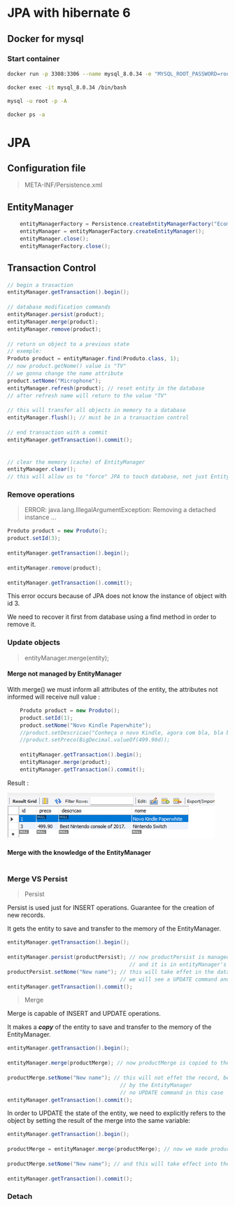 # JPA with hibernate 6

## Docker for mysql

### Start container
```bash
docker run -p 3308:3306 --name mysql_8.0.34 -e "MYSQL_ROOT_PASSWORD=root" -d mysql:8.0.34
```

```bash
docker exec -it mysql_8.0.34 /bin/bash
```

```bash
mysql -u root -p -A
```

```bash
docker ps -a
```

# JPA

## Configuration file

> META-INF/Persistence.xml

## EntityManager

```java
    entityManagerFactory = Persistence.createEntityManagerFactory("Ecommerce-PU");
    entityManager = entityManagerFactory.createEntityManager();
    entityManager.close();
    entityManagerFactory.close();
```

## Transaction Control

```java
// begin a trasaction
entityManager.getTransaction().begin();
    
// database modification commands
entityManager.persist(product);
entityManager.merge(product);
entityManager.remove(product);

// return un object to a previous state
// exemple: 
Produto product = entityManager.find(Produto.class, 1);
// now product.getNome() value is "TV"
// we gonna change the name attribute
product.setNome("Microphone");
entityManager.refresh(product); // reset entity in the database
// after refresh name will return to the value "TV"
        
// this will transfer all objects in memory to a database
entityManager.flush(); // must be in a transaction control

// end transaction with a commit
entityManager.getTransaction().commit();


// clear the memory (cache) of EntityManager
entityManager.clear();
// this will allow us to "force" JPA to touch database, not just EntityManager's memory cache with the objects
```
### Remove operations

> ERROR: java.lang.IllegalArgumentException: Removing a detached instance ...

```java
Produto product = new Produto();
product.setId(3);

entityManager.getTransaction().begin();

entityManager.remove(product);

entityManager.getTransaction().commit();
```

This error occurs because of JPA does not know the instance of object with id 3.

We need to recover it first from database using a find method in order to remove it.

### Update objects

> entityManager.merge(entity);

#### Merge not managed by EntityManager

With merge() we must inform all attributes of the entity, the attributes not informed will receive null value :

```java
    Produto product = new Produto();
    product.setId(1);
    product.setNome("Novo Kindle Paperwhite");
    //product.setDescricao("Conheça o novo Kindle, agora com bla, bla bla");
    //product.setPreco(BigDecimal.valueOf(499.90d));

    entityManager.getTransaction().begin();
    entityManager.merge(product);
    entityManager.getTransaction().commit();
```

Result :

![img.png](docs/img.png)

#### Merge with the knowledge of the EntityManager

```java

```

### Merge VS Persist

> Persist

Persist is used just for INSERT operations. Guarantee for the creation of new records.

It gets the entity to save and transfer to the memory of the EntityManager.

```java
entityManager.getTransaction().begin();

entityManager.persist(productPersist); // now productPersist is managed by the EntityManager of JPA
                                       // and it is in entityManager's memory
productPersist.setNome("New name"); // this will take effet in the database
                                    // we will see a UPDATE command and the name will be changed
entityManager.getTransaction().commit();
```

> Merge

Merge is capable of INSERT and UPDATE operations.

It makes a ***copy*** of the entity to save and transfer to the memory of the EntityManager.

```java
entityManager.getTransaction().begin();

entityManager.merge(productMerge); // now productMerge is copied to the EntityManager of JPA

productMerge.setNome("New name"); // this will not effet the record, because it's not managed 
                                    // by the EntityManager
                                    // no UPDATE command in this case
entityManager.getTransaction().commit();
```

In order to UPDATE the state of the entity, we need to explicitly refers to the object 
by setting the result of the merge into the same variable:

```java
entityManager.getTransaction().begin();

productMerge = entityManager.merge(productMerge); // now we made productMerge managed by JPA

productMerge.setNome("New name"); // and this will take effect into the database

entityManager.getTransaction().commit();
```
### Detach
